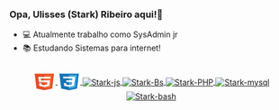 ### Opa, Ulisses (Stark) Ribeiro aqui!👋


- 💻 Atualmente trabalho como SysAdmin jr
- 📚 Estudando Sistemas para internet!

<div align="center">
  <a href="https://github.com/ulissesribeiro">
  <!--<img height="180em" src="https://github-readme-stats.vercel.app/api?username=ulissesribeiro&show_icons=true&theme=dark&include_all_commits=true&count_private=true"/>
  <img height="180em" src="https://github-readme-stats.vercel.app/api/top-langs/?username=ulissesribeiro&layout=compact&langs_count=7&theme=dark"/>
</div>-->
  
  <div style="display: inline_block"><br>
    <img align="center" alt="Stark-HTML" height="30" width="40" src="https://raw.githubusercontent.com/devicons/devicon/master/icons/html5/html5-original.svg">
    <img align="center" alt="Stark-CSS" height="30" width="40" src="https://raw.githubusercontent.com/devicons/devicon/master/icons/css3/css3-original.svg">
    <img align="center" alt="Stark-js" height="30" width="40" src="https://cdn.jsdelivr.net/gh/devicons/devicon/icons/javascript/javascript-original.svg">
    <img align="center" alt="Stark-Bs" height="30" width="40" src="https://cdn.jsdelivr.net/gh/devicons/devicon/icons/bootstrap/bootstrap-original.svg">
    <img align="center" alt="Stark-PHP" height="30" width="40" src="https://cdn.jsdelivr.net/gh/devicons/devicon/icons/php/php-original.svg">
    <img align="center" alt="Stark-mysql" height="30" width="40" src="https://cdn.jsdelivr.net/gh/devicons/devicon/icons/mysql/mysql-original.svg">     <img align="center" alt="Stark-bash" height="30" width="40" src="https://cdn.jsdelivr.net/gh/devicons/devicon/icons/bash/bash-original.svg">
    
    
</div>
  
  ##
  
 <!-- <div> 
  <a href="https://www.instagram.com/pain_stark/" target="_blank"><img src="https://img.shields.io/badge/-Instagram-%23E4405F?style=for-the-badge&logo=instagram&logoColor=white" target="_blank"></a>
  <a href = "mailto:ulissestark@gmail.com"><img src="https://img.shields.io/badge/-Gmail-%23333?style=for-the-badge&logo=gmail&logoColor=white" target="_blank"></a>
  <a href="https://www.linkedin.com/in/ulisses-gomes-ribeiro-b1b1a0193/" target="_blank"><img src="https://img.shields.io/badge/-LinkedIn-%230077B5?style=for-the-badge&logo=linkedin&logoColor=white" target="_blank"></a> 
 
  ![Snake animation](https://github.com/rafaballerini/rafaballerini/blob/output/github-contribution-grid-snake.svg)
 
</div>-->
  
  
